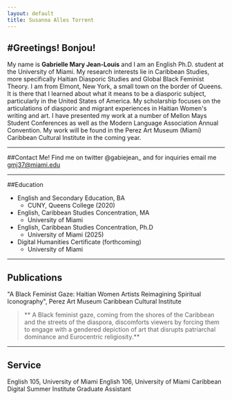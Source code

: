 ```yaml
---
layout: default
title: Susanna Alles Torrent
---
```


#Greetings! Bonjou! 
---
My name is **Gabrielle Mary Jean-Louis** and I am an English Ph.D. student at the University of Miami. My research interests lie in Caribbean Studies, more specifically Haitian Diasporic Studies and Global Black Feminist Theory. I am from Elmont, New York, a small town on the border of Queens. It is there that I learned about what it means to be a diasporic subject, particularly in the United States of America. My scholarship focuses on the articulations of diasporic and migrant experiences in Haitian Women's writing and art. I have presented my work at a number of Mellon Mays Student Conferences as well as the Modern Language Association Annual Convention. My work will be found in the Perez Art Museum (Miami) Caribbean Cultural Institute in the coming year. 
*******
##Contact Me!
Find me on twitter @gabiejean_ and for inquiries email me gmj37@miami.edu
******
##Education
* English and Secondary Education, BA
	* CUNY, Queens College (2020)
* English, Caribbean Studies Concentration, MA
	* University of Miami
* English, Caribbean Studies Concentration, Ph.D
	* University of Miami (2025)
* Digital Humanities Certificate (forthcoming)
	* University of Miami
******
## Publications
"A Black Feminist Gaze: Haitian Women Artists Reimagining Spiritual Iconography", Perez Art Museum Caribbean Cultural Institute
> ** A Black feminist gaze, coming from the shores of the Caribbean and the streets of the diaspora, discomforts viewers by forcing them to engage with a gendered depiction of art that disrupts patriarchal dominance and Eurocentric religiosity.**
******
## Service
English 105, University of Miami
English 106, University of Miami
Caribbean Digital Summer Institute Graduate Assistant


